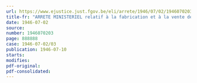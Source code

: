 ```yaml
---
url: https://www.ejustice.just.fgov.be/eli/arrete/1946/07/02/1946070203/justel
title-fr: "ARRETE MINISTERIEL relatif à la fabrication et à la vente de certains produits à base de farine panifiable"
date: 1946-07-02
source:
number: 1946070203
page: 888888
case: 1946-07-02/03
publication: 1946-07-10
starts:
modifies:
pdf-original:
pdf-consolidated:
---
```



